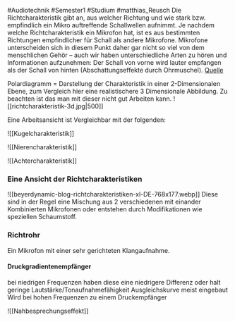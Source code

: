 #Audiotechnik #Semester1 #Studium #matthias_Reusch 
Die Richtcharakteristik gibt an, aus welcher Richtung und wie stark bzw. empfindlich ein Mikro auftreffende Schallwellen aufnimmt. Je nachdem welche Richtcharakteristik ein Mikrofon hat, ist es aus bestimmten Richtungen empfindlicher für Schall als andere Mikrofone. Mikrofone unterscheiden sich in diesem Punkt daher gar nicht so viel von dem menschlichen Gehör – auch wir haben unterschiedliche Arten zu hören und Informationen aufzunehmen: Der Schall von vorne wird lauter empfangen als der Schall von hinten (Abschattungseffekte durch Ohrmuschel).  [Quelle](https://www.beyerdynamic.de/blog/richtcharakteristiken-bei-mikrofonen-einfach-erklaert/)

Polardiagramm = Darstellung der Charakteristik in einer 2-Dimensionalen Ebene, zum Vergleich hier eine realistischere 3 Dimensionale Abbildung. Zu beachten ist das man mit dieser nicht gut Arbeiten kann.
![[richtcharakteristik-3d.jpg|500]]

Eine Arbeitsansicht ist Vergleichbar mit der folgenden:

![[Kugelcharakteristik]]

![[Nierencharakteristik]]

![[Achtercharakteristik]]

### Eine Ansicht der Richtcharakteristiken
![[beyerdynamic-blog-richtcharakteristiken-xl-DE-768x177.webp]]
Diese sind in der Regel eine Mischung aus 2 verschiedenen mit einander Kombinierten Mikrofonen oder entstehen durch Modifikationen wie speziellen Schaumstoff.

### Richtrohr
Ein Mikrofon mit einer sehr gerichteten Klangaufnahme. 

#### Druckgradientenempfänger
bei niedrigen Frequenzen haben diese eine niedrigere Differenz oder halt geringe Lautstärke/Tonaufnahmefähigkeit
Ausgleichskurve meist eingebaut
Wird bei hohen Frequenzen zu einem Druckempfänger

![[Nahbesprechungseffekt]]